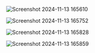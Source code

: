 ![Screenshot 2024-11-13 165610](https://github.com/user-attachments/assets/1eddbce6-77d0-4e51-94c9-91c107de7fd7)



![Screenshot 2024-11-13 165752](https://github.com/user-attachments/assets/1de12967-7de3-409c-93f2-c290c2b4ba68)



![Screenshot 2024-11-13 165828](https://github.com/user-attachments/assets/82e7e776-b6f8-4569-b0ab-339af50fe29e)




![Screenshot 2024-11-13 165859](https://github.com/user-attachments/assets/4fd728c7-f7b3-4df0-b6a8-286acf75327e)
